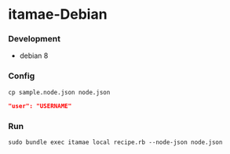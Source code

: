 # itamae-Debian
### Development
- debian 8
### Config
`cp sample.node.json node.json`

```sample.node.json
"user": "USERNAME"
```

### Run
`sudo bundle exec itamae local recipe.rb --node-json node.json`
